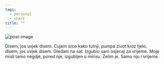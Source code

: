 ```yaml
---
tags:
  - personal
  - short
title: ""
---
```


![post-image](/assets/images/izgubljen-u-vremenu.jpeg)

Disem, jos uvjek disem. Cujem srce kako tutnji, pumpa zivot kroz tjelo. disem, jos uvjek disem. Gledam na sat. Izgubio sam osjecaj za vrijeme. Moje misli tamo negdje, pored nje, izgubljen u mirisu. Zelim je. Samo nju i vrijeme.
